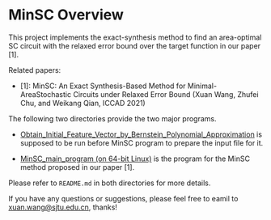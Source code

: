 # MinSC Overview

This project implements the exact-synthesis method to find an area-optimal SC circuit with the relaxed error bound over the target function in our paper [1].

Related papers:
- [1]: MinSC: An Exact Synthesis-Based Method for Minimal-AreaStochastic Circuits under Relaxed Error Bound (Xuan Wang, Zhufei Chu, and Weikang Qian, ICCAD 2021)

The following two directories provide the two major programs.

- [Obtain_Initial_Feature_Vector_by_Bernstein_Polynomial_Approximation](https://github.com/SJTU-ECTL/MinSC/tree/master/Obtain_Initial_Feature_Vector_by_Bernstein_Polynomial_Approximation) is supposed to be run before MinSC program to prepare the input file for it.

- [MinSC_main_program (on 64-bit Linux)](https://github.com/SJTU-ECTL/MinSC/tree/master/MinSC_main_program) is the program for the MinSC method proposed in our paper [1]. 

Please refer to `README.md` in both directories for more details.

If you have any questions or suggestions, please feel free to eamil to xuan.wang@sjtu.edu.cn, thanks!
